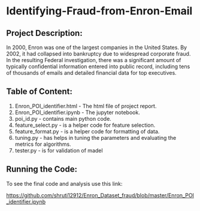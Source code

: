 # Identifying-Fraud-from-Enron-Email

## Project Description:

In 2000, Enron was one of the largest companies in the United States. By 2002, it had collapsed
into bankruptcy due to widespread corporate fraud. In the resulting Federal investigation, there
was a significant amount of typically confidential information entered into public record, including
tens of thousands of emails and detailed financial data for top executives.

## Table of Content:

1. Enron_POI_identifier.html - The html file of project report.
2. Enron_POI_identifier.ipynb - The jupyter notebook.
3. poi_id.py  - contains main python code.
4. feature_select.py - is a helper code for feature selection.
5. feature_format.py - is a helper code for formatting of data.
6. tuning.py - has helps in tuning the parameters and evaluating the metrics for algorithms.
7. tester.py - is for validation of madel

## Running the Code:
To see the final code and analysis use this link:

https://github.com/shruti12912/Enron_Dataset_fraud/blob/master/Enron_POI_identifier.ipynb

